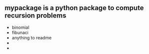 <html>
<h2>mypackage is a python package to compute recursion problems</h2>
<ul>
 <li>binomial</li>
 <li>fibunaci</li>
 <li>anything to readme</li>
 <li></li>
 <li></li>
</ul>
</html>
